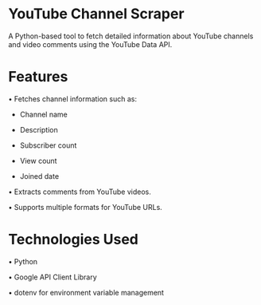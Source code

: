 # YouTube Channel Scraper
A Python-based tool to fetch detailed information about YouTube channels and video comments using the YouTube Data API.
# Features
•	Fetches channel information such as:

-	Channel name

-	Description

-	Subscriber count

-	View count

-	Joined date

•	Extracts comments from YouTube videos.

•	Supports multiple formats for YouTube URLs.

# Technologies Used

•	Python

•	Google API Client Library

•	dotenv for environment variable management

